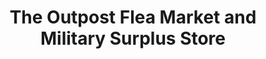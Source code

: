 ---
title: "The Outpost Flea Market and Military Surplus Store"
url: /mcarthur/the-outpost-flea-market-and-military-surplus-store/
shop: charity
---